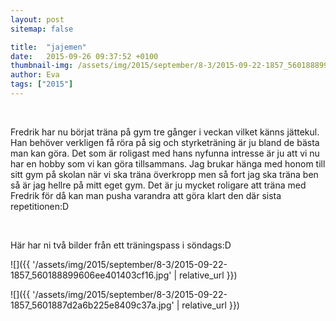 ```yaml
---
layout: post
sitemap: false

title:  "jajemen"
date:   2015-09-26 09:37:52 +0100
thumbnail-img: /assets/img/2015/september/8-3/2015-09-22-1857_560188899606ee401403cf16.jpg
author: Eva
tags: ["2015"]
---
```


 




Fredrik har nu börjat träna på gym tre gånger i veckan vilket känns jättekul. Han behöver verkligen få röra på sig och styrketräning är ju bland de bästa man kan göra. Det som är roligast med hans nyfunna intresse är ju att vi nu har en hobby som vi kan göra tillsammans. Jag brukar hänga med honom till sitt gym på skolan när vi ska träna överkropp men så fort jag ska träna ben så är jag hellre på mitt eget gym. Det är ju mycket roligare att träna med Fredrik för då kan man pusha varandra att göra klart den där sista repetitionen:D




 




Här har ni två bilder från ett träningspass i söndags:D

![]({{ '/assets/img/2015/september/8-3/2015-09-22-1857_560188899606ee401403cf16.jpg'  | relative_url }})

![]({{ '/assets/img/2015/september/8-3/2015-09-22-1857_5601887d2a6b225e8409c37a.jpg'  | relative_url }})

